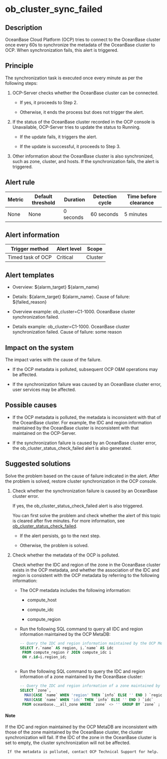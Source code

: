 ob_cluster_sync_failed
===========================================

**Description**
------------------------------------

OceanBase Cloud Platform (OCP) tries to connect to the OceanBase cluster once every 60s to synchronize the metadata of the OceanBase cluster to OCP. When synchronization fails, this alert is triggered.

Principle
------------------------------

The synchronization task is executed once every minute as per the following steps:

1. OCP-Server checks whether the OceanBase cluster can be connected.

   * If yes, it proceeds to Step 2.

   * Otherwise, it ends the process but does not trigger the alert.

2. If the status of the OceanBase cluster recorded in the OCP console is Unavailable, OCP-Server tries to update the status to Running.

   * If the update fails, it triggers the alert.

   * If the update is successful, it proceeds to Step 3.

3. Other information about the OceanBase cluster is also synchronized, such as zone, cluster, and hosts. If the synchronization fails, the alert is triggered.

**Alert rule**
-----------------------------------

| Metric | Default threshold | Duration  | Detection cycle | Time before clearance |
|--------|-------------------|-----------|-----------------|-----------------------|
| None   | None              | 0 seconds | 60 seconds      | 5 minutes             |

**Alert information**
------------------------------------------

|  Trigger method   | Alert level |  Scope  |
|-------------------|-------------|---------|
| Timed task of OCP | Critical    | Cluster |

**Alert templates**
----------------------------------------

* Overview: \${alarm_target} \${alarm_name}

* Details: \${alarm_target} \${alarm_name}. Cause of failure: \${failed_reason}

* Overview example: ob_cluster=C1-1000. OceanBase cluster synchronization failed.

* Details example: ob_cluster=C1-1000. OceanBase cluster synchronization failed. Cause of failure: some reason

**Impact on the system**
---------------------------------------------

The impact varies with the cause of the failure.

* If the OCP metadata is polluted, subsequent OCP O\&M operations may be affected.

* If the synchronization failure was caused by an OceanBase cluster error, user services may be affected.

**Possible causes**
----------------------------------------

* If the OCP metadata is polluted, the metadata is inconsistent with that of the OceanBase cluster. For example, the IDC and region information maintained by the OceanBase cluster is inconsistent with that maintained on the OCP-Server.

* If the synchronization failure is caused by an OceanBase cluster error, the ob_cluster_status_check_failed alert is also generated.

**Suggested solutions**
--------------------------------------------

Solve the problem based on the cause of failure indicated in the alert. After the problem is solved, restore cluster synchronization in the OCP console.

1. Check whether the synchronization failure is caused by an OceanBase cluster error.

   If yes, the ob_cluster_status_check_failed alert is also triggered.

   You can first solve the problem and check whether the alert of this topic is cleared after five minutes. For more information, see [ob_cluster_status_check_failed](../2.ob-alert/3.ob_cluster_status_check_failed.md).
   * If the alert persists, go to the next step.

   * Otherwise, the problem is solved.

2. Check whether the metadata of the OCP is polluted.

   Check whether the IDC and region of the zone in the OceanBase cluster exists in the OCP metadata, and whether the association of the IDC and region is consistent with the OCP metadata by referring to the following information:
   * The OCP metadata includes the following information:

     * compute_host

     * compute_idc

     * compute_region

   * Run the following SQL command to query all IDC and region information maintained by the OCP MetaDB:

     ```sql
     -- Query the IDC and region information maintained by the OCP MetaDB.
     SELECT r.`name` AS region, i.`name` AS idc 
      FROM compute_region r JOIN compute_idc i 
      ON r.id=i.region_id;
      
     ```

   * Run the following SQL command to query the IDC and region information of a zone maintained by the OceanBase cluster:

     ```sql
     -- Query the IDC and region information of a zone maintained by the OceanBase cluster.
     SELECT `zone`,
       MAX(CASE `name` WHEN 'region' THEN `info` ELSE '' END ) `region`, 
       MAX(CASE `name` WHEN 'idc' THEN `info` ELSE '' END ) `idc`       
      FROM oceanbase.__all_zone WHERE `zone` <> '' GROUP BY `zone` ;
     ```

  <main id="notice" type='explain'>
    <h4>Note</h4>
    <p>If the IDC and region maintained by the OCP MetaDB are inconsistent with those of the zone maintained by the OceanBase cluster, the cluster synchronization will fail. If the IDC of the zone in the OceanBase cluster is set to empty, the cluster synchronization will not be affected.</p>
  </main>

     If the metadata is polluted, contact OCP Technical Support for help.
